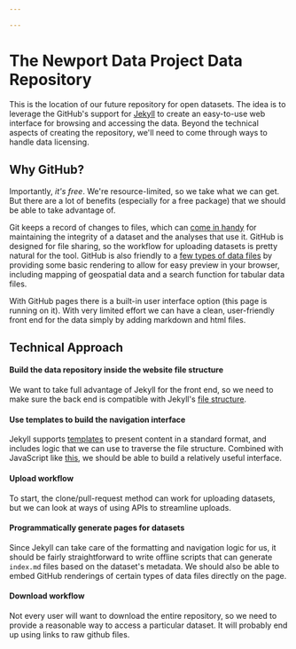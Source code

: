 ```yaml
---

---
```



# The Newport Data Project Data Repository
This is the location of our future repository for open datasets. The idea is to leverage the GitHub's support for [Jekyll](https://jekyllrb.com) to create an easy-to-use web interface for browsing and accessing the data. Beyond the technical aspects of creating the repository, we'll need to come through ways to handle data licensing.

## Why GitHub?

Importantly, _it's free_. We're resource-limited, so we take what we can get. But there are a lot of benefits (especially for a free package) that we should be able to take advantage of.

Git keeps a record of changes to files, which can [come in handy](https://blog.okfn.org/2016/11/29/git-for-data-analysis-why-version-control-is-essential-collaboration-public-trust/) for maintaining the integrity of a dataset and the analyses that use it. GitHub is designed for file sharing, so the workflow for uploading datasets is pretty natural for the tool. GitHub is also friendly to a [few types of data files](https://help.github.com/categories/working-with-non-code-files/) by providing some basic rendering to allow for easy preview in your browser, including mapping of geospatial data and a search function for tabular data files.

With GitHub pages there is a built-in user interface option (this page is running on it). With very limited effort we can have a clean, user-friendly front end for the data simply by adding markdown and html files.

## Technical Approach

#### Build the data repository inside the website file structure

We want to take full advantage of Jekyll for the front end, so we need to make sure the back end is compatible with Jekyll's [file structure](http://jekyllrb.com/docs/structure/). 

#### Use templates to build the navigation interface

Jekyll supports [templates](http://jekyllrb.com/docs/templates/) to present content in a standard format, and includes logic that we can use to traverse the file structure. Combined with JavaScript like [this](https://www.w3schools.com/howto/howto_js_filter_table.asp), we should be able to build a relatively useful interface.

#### Upload workflow

To start, the clone/pull-request method can work for uploading datasets, but we can look at ways of using APIs to streamline uploads.

#### Programmatically generate pages for datasets

Since Jekyll can take care of the formatting and navigation logic for us, it should be fairly straightforward to write offline scripts that can generate `index.md` files based on the dataset's metadata. We should also be able to embed GitHub renderings of certain types of data files directly on the page.

#### Download workflow

Not every user will want to download the entire repository, so we need to provide a reasonable way to access a particular dataset. It will probably end up using links to raw github files.
